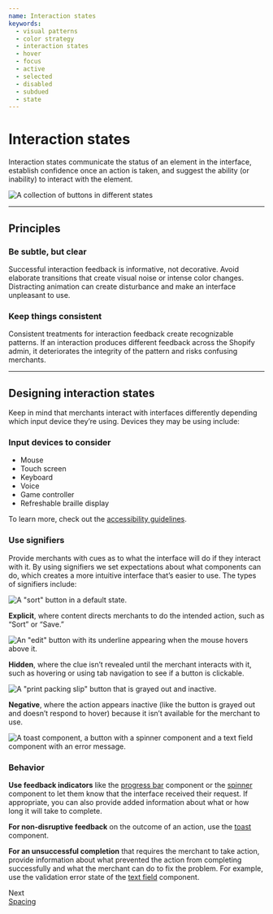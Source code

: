 ```yaml
---
name: Interaction states
keywords:
  - visual patterns
  - color strategy
  - interaction states
  - hover
  - focus
  - active
  - selected
  - disabled
  - subdued
  - state
---
```


# Interaction states

Interaction states communicate the status of an element in the interface, establish confidence once an action is taken, and suggest the ability (or inability) to interact with the element.

<!-- showcasecontent -->

![A collection of buttons in different states](/public_images/design/interaction-states/interaction-states-intro@2x.png)

<!-- end -->

---

## Principles

<!-- keywords: interaction states guidelines, interaction states principles, be subtle but obvious, be consistent -->

### Be subtle, but clear

Successful interaction feedback is informative, not decorative. Avoid elaborate transitions that create visual noise or intense color changes. Distracting animation can create disturbance and make an interface unpleasant to use.

### Keep things consistent

Consistent treatments for interaction feedback create recognizable patterns. If an interaction produces different feedback across the Shopify admin, it deteriorates the integrity of the pattern and risks confusing merchants.

---

## Designing interaction states

<!-- keywords: interaction states use cases, where to use interaction states, signifiers, affordance, a11y, accessibility, behavior  -->

Keep in mind that merchants interact with interfaces differently depending which input device they’re using. Devices they may be using include:

### Input devices to consider

- Mouse
- Touch screen
- Keyboard
- Voice
- Game controller
- Refreshable braille display

To learn more, check out the [accessibility guidelines](/foundations/accessibility).

### Use signifiers

Provide merchants with cues as to what the interface will do if they interact with it. By using signifiers we set expectations about what components can do, which creates a more intuitive interface that’s easier to use. The types of signifiers include:

<!-- centeredcontent -->

![A "sort" button in a default state.](/public_images/design/interaction-states/interaction-states-explicit@2x.png)

**Explicit**, where content directs merchants to do the intended action, such as “Sort” or “Save.”

<!-- end -->

<!-- centeredcontent -->

![An "edit" button with its underline appearing when the mouse hovers above it.](/public_images/design/interaction-states/interaction-states-hidden@2x.png)

**Hidden**, where the clue isn’t revealed until the merchant interacts with it, such as hovering or using tab navigation to see if a button is clickable.

<!-- end -->

<!-- centeredcontent -->

![A "print packing slip" button that is grayed out and inactive.](/public_images/design/interaction-states/interaction-states-negative@2x.png)

**Negative**, where the action appears inactive (like the button is grayed out and doesn’t respond to hover) because it isn’t available for the merchant to use.

<!-- end -->

<!-- showcasecontent -->

![A toast component, a button with a spinner component and a text field component with an error message.](/public_images/design/interaction-states/interaction-states-behavior@2x.png)

### Behavior

**Use feedback indicators** like the [progress bar](https://polaris.shopify.com/components/progress-bar) component or the [spinner](https://polaris.shopify.com/components/spinner) component to let them know that the interface received their request. If appropriate, you can also provide added information about what or how long it will take to complete.

**For non-disruptive feedback** on the outcome of an action, use the [toast](https://polaris.shopify.com/components/toast) component.

**For an unsuccessful completion** that requires the merchant to take action, provide information about what prevented the action from completing successfully and what the merchant can do to fix the problem. For example, use the validation error state of the [text field](https://polaris.shopify.com/components/text-field) component.

<!-- end -->

<div class="NextPage">
Next<br/>
<a href="/design/spacing#navigation">Spacing</a>
</div>
